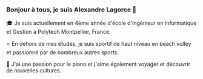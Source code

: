 ### Bonjour à tous, je suis Alexandre Lagorce 👋

🎓 Je suis actuellement en 4ème année d'école d'ingénieur en Informatique et Gestion à Polytech Montpellier, France.

⭐ En dehors de mes études, je suis sportif de haut niveau en beach volley et passionné par de nombreux autres sports.

🎹 J'ai une passion pour le piano et j'aime également voyager et découvrir de nouvelles cultures.

